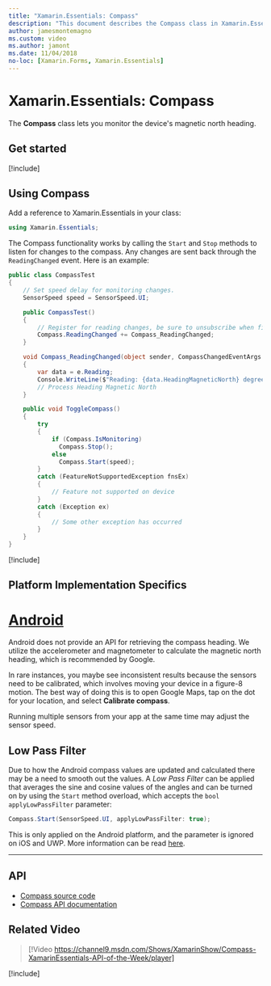 ```yaml
---
title: "Xamarin.Essentials: Compass"
description: "This document describes the Compass class in Xamarin.Essentials, which lets you monitor the device's magnetic north heading."
author: jamesmontemagno
ms.custom: video
ms.author: jamont
ms.date: 11/04/2018
no-loc: [Xamarin.Forms, Xamarin.Essentials]
---
```


# Xamarin.Essentials: Compass

The **Compass** class lets you monitor the device's magnetic north heading.

## Get started

[!include[](~/essentials/includes/get-started.md)]

## Using Compass

Add a reference to Xamarin.Essentials in your class:

```csharp
using Xamarin.Essentials;
```

The Compass functionality works by calling the `Start` and `Stop` methods to listen for changes to the compass. Any changes are sent back through the `ReadingChanged` event. Here is an example:

```csharp
public class CompassTest
{
    // Set speed delay for monitoring changes.
    SensorSpeed speed = SensorSpeed.UI;

    public CompassTest()
    {
        // Register for reading changes, be sure to unsubscribe when finished
        Compass.ReadingChanged += Compass_ReadingChanged;
    }

    void Compass_ReadingChanged(object sender, CompassChangedEventArgs e)
    {
        var data = e.Reading;
        Console.WriteLine($"Reading: {data.HeadingMagneticNorth} degrees");
        // Process Heading Magnetic North
    }

    public void ToggleCompass()
    {
        try
        {
            if (Compass.IsMonitoring)
              Compass.Stop();
            else
              Compass.Start(speed);
        }
        catch (FeatureNotSupportedException fnsEx)
        {
            // Feature not supported on device
        }
        catch (Exception ex)
        {
            // Some other exception has occurred
        }
    }
}
```

[!include[](~/essentials/includes/sensor-speed.md)]

## Platform Implementation Specifics

# [Android](#tab/android)

Android does not provide an API for retrieving the compass heading. We utilize the accelerometer and magnetometer to calculate the magnetic north heading, which is recommended by Google.

In rare instances, you maybe see inconsistent results because the sensors need to be calibrated, which involves moving your device in a figure-8 motion. The best way of doing this is to open Google Maps, tap on the dot for your location, and select **Calibrate compass**.

Running multiple sensors from your app at the same time may adjust the sensor speed.

## Low Pass Filter

Due to how the Android compass values are updated and calculated there may be a need to smooth out the values. A _Low Pass Filter_ can be applied that averages the sine and cosine values of the angles and can be turned on by using the `Start` method overload, which accepts the `bool applyLowPassFilter` parameter:

```csharp
Compass.Start(SensorSpeed.UI, applyLowPassFilter: true);
```

This is only applied on the Android platform, and the parameter is ignored on iOS and UWP.  More information can be read [here](https://github.com/xamarin/Essentials/pull/354#issuecomment-405316860).

--------------

## API

- [Compass source code](https://github.com/xamarin/Essentials/tree/main/Xamarin.Essentials/Compass)
- [Compass API documentation](xref:Xamarin.Essentials.Compass)

## Related Video

> [!Video https://channel9.msdn.com/Shows/XamarinShow/Compass-XamarinEssentials-API-of-the-Week/player]

[!include[](~/essentials/includes/xamarin-show-essentials.md)]
